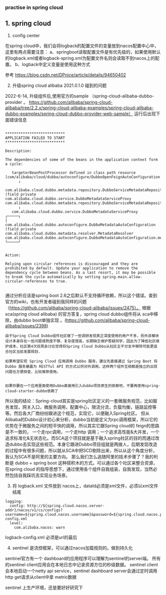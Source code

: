 ### practise in spring cloud


## 1. spring cloud


1. config center

在spring cloud中，我们会将logback的配置文件的变量放到nacos配置中心中，这里有两点需要注意：
a、springboot读取配置文件是有优先级的，如果使用默认的logback.xml或者logback-spring.xml为配置文件名则会读取不到nacos上的配置。
b、logback中定义变量是使用<springProperty scope="context" name="name" source="spring.application.name"/>这种方式

参考 https://blog.csdn.net/DPnice/article/details/94650402

2. 升级spring cloud alibaba 2021.0.1.0 碰到的问题

2022-6-14, 升级组件后,使用官方的sample （spring-cloud-alibaba-dubbo-provider 。 https://github.com/alibaba/spring-cloud-alibaba/tree/2.2.x/spring-cloud-alibaba-examples/spring-cloud-alibaba-dubbo-examples/spring-cloud-dubbo-provider-web-sample）
运行后出现下面错误信息

```

***************************
APPLICATION FAILED TO START
***************************

Description:

The dependencies of some of the beans in the application context form a cycle:

   targeterBeanPostProcessor defined in class path resource [com/alibaba/cloud/dubbo/autoconfigure/DubboOpenFeignAutoConfiguration.class]
      ↓
   com.alibaba.cloud.dubbo.metadata.repository.DubboServiceMetadataRepository (field private com.alibaba.cloud.dubbo.service.DubboMetadataServiceProxy com.alibaba.cloud.dubbo.metadata.repository.DubboServiceMetadataRepository.dubboMetadataConfigServiceProxy)
      ↓
   com.alibaba.cloud.dubbo.service.DubboMetadataServiceProxy
┌─────┐
|  com.alibaba.cloud.dubbo.autoconfigure.DubboMetadataAutoConfiguration (field private com.alibaba.cloud.dubbo.metadata.resolver.MetadataResolver com.alibaba.cloud.dubbo.autoconfigure.DubboMetadataAutoConfiguration.metadataResolver)
└─────┘


Action:

Relying upon circular references is discouraged and they are prohibited by default. Update your application to remove the dependency cycle between beans. As a last resort, it may be possible to break the cycle automatically by setting spring.main.allow-circular-references to true.


```

通过分析应该是spring boot 2.6之后默认不支持循环依赖，所以这个错误。查到官方的wiki，也有开发者碰到我同样的问题（https://github.com/alibaba/spring-cloud-alibaba/issues/2475）。
根据sca(spring cloud alibaba) 的官方答复，spring cloud dubbo组件将从 sca中移除，由dubbo boot单独实现 。(https://github.com/alibaba/spring-cloud-alibaba/issues/2398)
```
由于Spring Cloud Dubbo组件社区做了一些调研发现真正深度使用的用户不多，另外该模块设计本身存在一些问题成熟度不够，复杂度很高，长期缺乏维护答疑同学，因此为了降低社区维护成本，社区第4次双周会讨论觉得将Spring Cloud Dubbo从社区主干分支中移除可能更适合社区当前发展规划.

如果希望实现 Spring Cloud 应用调用 Dubbo 服务，建议先直接通过 Spring Boot 将 Dubbo 服务暴露为 RESTful API 的方式以供对外调用。这样两个组件互相都是独立的出现问题也方便排查，比较推荐使用。


如果你要在一个应用里面使用Dubbo直接用引入dubbo项目原生的依赖吧，不要再使用spring-cloud-starter-dubbo依赖了
```

所以我的结论：Spring-cloud其实是spring社区定义的一套微服务规范，比如服务发现，网关入口，微服务调用，配置中心，限流分流，负载均衡，链路监控等等。然后各大厂商纷纷跟进这个规范，实现它，以便融入Spring社区。
但从Alibaba的Dubbo设计初心来分析，dubbo当初是定义为rpc调用框架，所以它的优势在于微服务之间的短平快的调用，所以其实它跟Spring cloud的 feign的思路是不一致的，
一个走rpc调用，一个走http 调用；一个追求高性能&大并发，一个追求标准化&无状态化。而SCA这个项目就是基于融入spring社区的目的而通过改造dubbo去实现这些规范。本身它跟进Dubbo项目组就是两拨人，后期发现改造的过程中有很多问题，所以就从SCA中把SCD剔除出来，所以从这个角度分析，我认为SCA不是阿里的主要方向。
那么我们怎么追随阿里的技术步骤了？我的判断是 dubbo + spring boot 这种搭积木的方式。可以通过各个社区来整合资源，在spring cloud 的指导思想下，通过使用各个组件自我组装，自我发现，当然必然包括自我踩坑去实现业务场景。

3. 将 logback.xml 文件放到 nacos上，dataId必须是xml文件，必须以xml文件结尾


```
logging:
  config: http://${spring.cloud.nacos.server-addr}/nacos/v1/cs/configs?username=${spring.cloud.nacos.username}&password=${spring.cloud.nacos.password}&group=${spring.cloud.nacos.config.group}&tenant=${spring.cloud.nacos.config.namespace}&dataId=logback-config.xml
  level:
    com.alibaba.nacos: warn

```

logback-config.xml 必须是url的最后


4. sentinel 是流控框架，可以通过nacos加载规则的。做到持久化

sentinel官方有一个 dashboard的应用程序可以理解为sentinel的server端。
所有的sentinel client应用会在本地日志中记录资源方位的秒级数据。
sentinel client 会本地启动一个netty api service，sentinel dashboard server会通过定时调用http get请求从client中拿 metric数据

sentinel 上生产环境，还是要好好研究下
